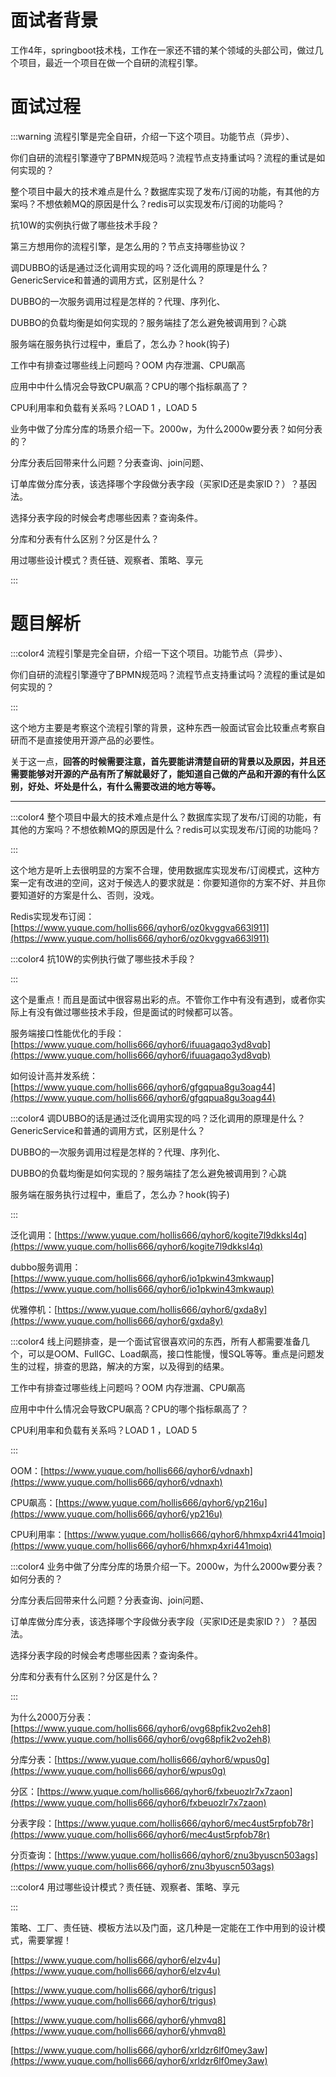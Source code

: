 # 面试者背景


工作4年，springboot技术栈，工作在一家还不错的某个领域的头部公司，做过几个项目，最近一个项目在做一个自研的流程引擎。



# 面试过程
:::warning
流程引擎是完全自研，介绍一下这个项目。功能节点（异步）、

你们自研的流程引擎遵守了BPMN规范吗？流程节点支持重试吗？流程的重试是如何实现的？

整个项目中最大的技术难点是什么？数据库实现了发布/订阅的功能，有其他的方案吗？不想依赖MQ的原因是什么？redis可以实现发布/订阅的功能吗？

抗10W的实例执行做了哪些技术手段？

第三方想用你的流程引擎，是怎么用的？节点支持哪些协议？

调DUBBO的话是通过泛化调用实现的吗？泛化调用的原理是什么？GenericService和普通的调用方式，区别是什么？

DUBBO的一次服务调用过程是怎样的？代理、序列化、

DUBBO的负载均衡是如何实现的？服务端挂了怎么避免被调用到？心跳

服务端在服务执行过程中，重启了，怎么办？hook(钩子)

工作中有排查过哪些线上问题吗？OOM 内存泄漏、CPU飙高

应用中中什么情况会导致CPU飙高？CPU的哪个指标飙高了？

CPU利用率和负载有关系吗？LOAD 1 ，LOAD 5

业务中做了分库分库的场景介绍一下。2000w，为什么2000w要分表？如何分表的？

分库分表后回带来什么问题？分表查询、join问题、

订单库做分库分表，该选择哪个字段做分表字段（买家ID还是卖家ID？）？基因法。

选择分表字段的时候会考虑哪些因素？查询条件。

分库和分表有什么区别？分区是什么？

用过哪些设计模式？责任链、观察者、策略、享元

:::



# 题目解析


:::color4
流程引擎是完全自研，介绍一下这个项目。功能节点（异步）、

你们自研的流程引擎遵守了BPMN规范吗？流程节点支持重试吗？流程的重试是如何实现的？

:::



这个地方主要是考察这个流程引擎的背景，这种东西一般面试官会比较重点考察自研而不是直接使用开源产品的必要性。



关于这一点，**回答的时候需要注意，首先要能讲清楚自研的背景以及原因，并且还需要能够对开源的产品有所了解就最好了，能知道自己做的产品和开源的有什么区别，好处、坏处是什么，有什么需要改进的地方等等。**

****

:::color4
整个项目中最大的技术难点是什么？数据库实现了发布/订阅的功能，有其他的方案吗？不想依赖MQ的原因是什么？redis可以实现发布/订阅的功能吗？

:::



这个地方是听上去很明显的方案不合理，使用数据库实现发布/订阅模式，这种方案一定有改进的空间，这对于候选人的要求就是：你要知道你的方案不好、并且你要知道好的方案是什么、否则，没戏。



Redis实现发布订阅：[https://www.yuque.com/hollis666/qyhor6/oz0kvggva663l911](https://www.yuque.com/hollis666/qyhor6/oz0kvggva663l911)



:::color4
抗10W的实例执行做了哪些技术手段？

:::



这个是重点！而且是面试中很容易出彩的点。不管你工作中有没有遇到，或者你实际上有没有做过哪些技术手段，但是面试的时候都可以答。



服务端接口性能优化的手段：[https://www.yuque.com/hollis666/qyhor6/ifuuagaqo3yd8vqb](https://www.yuque.com/hollis666/qyhor6/ifuuagaqo3yd8vqb)

如何设计高并发系统：[https://www.yuque.com/hollis666/qyhor6/gfgqpua8gu3oag44](https://www.yuque.com/hollis666/qyhor6/gfgqpua8gu3oag44)



:::color4
调DUBBO的话是通过泛化调用实现的吗？泛化调用的原理是什么？GenericService和普通的调用方式，区别是什么？

DUBBO的一次服务调用过程是怎样的？代理、序列化、

DUBBO的负载均衡是如何实现的？服务端挂了怎么避免被调用到？心跳

服务端在服务执行过程中，重启了，怎么办？hook(钩子)

:::



泛化调用：[https://www.yuque.com/hollis666/qyhor6/kogite7l9dkksl4q](https://www.yuque.com/hollis666/qyhor6/kogite7l9dkksl4q)

dubbo服务调用：[https://www.yuque.com/hollis666/qyhor6/io1pkwin43mkwaup](https://www.yuque.com/hollis666/qyhor6/io1pkwin43mkwaup)

优雅停机：[https://www.yuque.com/hollis666/qyhor6/gxda8y](https://www.yuque.com/hollis666/qyhor6/gxda8y)



:::color4
线上问题排查，是一个面试官很喜欢问的东西，所有人都需要准备几个，可以是OOM、FullGC、Load飙高，接口性能慢，慢SQL等等。重点是问题发生的过程，排查的思路，解决的方案，以及得到的结果。

<font style="color:rgba(0, 0, 0, 0.5);"></font>

工作中有排查过哪些线上问题吗？OOM 内存泄漏、CPU飙高

应用中中什么情况会导致CPU飙高？CPU的哪个指标飙高了？

CPU利用率和负载有关系吗？LOAD 1 ，LOAD 5

:::



OOM：[https://www.yuque.com/hollis666/qyhor6/vdnaxh](https://www.yuque.com/hollis666/qyhor6/vdnaxh)

CPU飙高：[https://www.yuque.com/hollis666/qyhor6/yp216u](https://www.yuque.com/hollis666/qyhor6/yp216u)

CPU利用率：[https://www.yuque.com/hollis666/qyhor6/hhmxp4xri441moiq](https://www.yuque.com/hollis666/qyhor6/hhmxp4xri441moiq)



:::color4
业务中做了分库分库的场景介绍一下。2000w，为什么2000w要分表？如何分表的？

分库分表后回带来什么问题？分表查询、join问题、

订单库做分库分表，该选择哪个字段做分表字段（买家ID还是卖家ID？）？基因法。

选择分表字段的时候会考虑哪些因素？查询条件。

分库和分表有什么区别？分区是什么？

:::



为什么2000万分表：[https://www.yuque.com/hollis666/qyhor6/ovg68pfik2vo2eh8](https://www.yuque.com/hollis666/qyhor6/ovg68pfik2vo2eh8)

分库分表：[https://www.yuque.com/hollis666/qyhor6/wpus0g](https://www.yuque.com/hollis666/qyhor6/wpus0g)

分区：[https://www.yuque.com/hollis666/qyhor6/fxbeuozlr7x7zaon](https://www.yuque.com/hollis666/qyhor6/fxbeuozlr7x7zaon)

分表字段：[https://www.yuque.com/hollis666/qyhor6/mec4ust5rpfob78r](https://www.yuque.com/hollis666/qyhor6/mec4ust5rpfob78r)

分页查询：[https://www.yuque.com/hollis666/qyhor6/znu3byuscn503ags](https://www.yuque.com/hollis666/qyhor6/znu3byuscn503ags)



:::color4
用过哪些设计模式？责任链、观察者、策略、享元

:::



策略、工厂、责任链、模板方法以及门面，这几种是一定能在工作中用到的设计模式，需要掌握！



[https://www.yuque.com/hollis666/qyhor6/elzv4u](https://www.yuque.com/hollis666/qyhor6/elzv4u)

[https://www.yuque.com/hollis666/qyhor6/trigus](https://www.yuque.com/hollis666/qyhor6/trigus)

[https://www.yuque.com/hollis666/qyhor6/yhmvq8](https://www.yuque.com/hollis666/qyhor6/yhmvq8)

[https://www.yuque.com/hollis666/qyhor6/xrldzr6lf0mey3aw](https://www.yuque.com/hollis666/qyhor6/xrldzr6lf0mey3aw)

